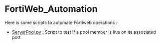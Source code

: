 # FortiWeb_Automation
Here is some scripts to automate Fortiweb operations :

- [ServerPool.py](https://github.com/Git-K3rnel/FortiWeb_Automation/blob/main/PoolMemberConnectivity/README.md) : Script to test if a pool member is live on its associated port

